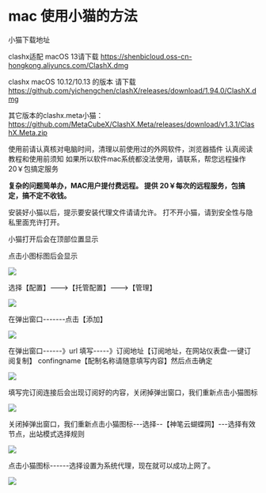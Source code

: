 # mac 使用小猫的方法

小猫下载地址

clashx适配 macOS 13请下载   https://shenbicloud.oss-cn-hongkong.aliyuncs.com/ClashX.dmg

clashx macOS 10.12/10.13 的版本 请下载 https://github.com/yichengchen/clashX/releases/download/1.94.0/ClashX.dmg

其它版本的clashx.meta小猫：https://github.com/MetaCubeX/ClashX.Meta/releases/download/v1.3.1/ClashX.Meta.zip

使用前请认真核对电脑时间，清理以前使用过的外网软件，浏览器插件
认真阅读教程和使用前须知
如果所以软件mac系统都没法使用，请联系，帮您远程操作20￥包搞定服务

**复杂的问题简单办，MAC用户提付费远程。
提供 20￥每次的远程服务，包搞定，搞不定不收钱。**

安装好小猫以后，提示要安装代理文件请请允许。
打不开小猫，请到安全性与隐私里面充许打开。


小猫打开后会在顶部位置显示

点击小图标图后会显示

![](https://btflycloud.oss-cn-hongkong.aliyuncs.com/images/clashx/1.png)


选择【配置】--->【托管配置】--->【管理】

![](https://btflycloud.oss-cn-hongkong.aliyuncs.com/images/clashx/2.png)


在弹出窗口-------点击【添加】

![](https://btflycloud.oss-cn-hongkong.aliyuncs.com/images/clashx/3.png)


在弹出窗口------》url 填写-----》订阅地址【订阅地址，在网站仪表盘-一键订阅复制】
confingname【配制名称请随意填写内容】然后点击确定

![](https://btflycloud.oss-cn-hongkong.aliyuncs.com/images/clashx/4.png)



填写完订阅连接后会出现订阅好的内容，关闭掉弹出窗口，我们重新点击小猫图标



![](https://btflycloud.oss-cn-hongkong.aliyuncs.com/images/clashx/5.png)




关闭掉弹出窗口，我们重新点击小猫图标---选择--【神笔云蝴蝶网】---选择有效节点，出站模式选择规则

![](https://btflycloud.oss-cn-hongkong.aliyuncs.com/images/clashx/6.png)




点击小猫图标------选择设置为系统代理，现在就可以成功上网了。


![](https://btflycloud.oss-cn-hongkong.aliyuncs.com/images/clashx/7.png)